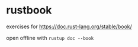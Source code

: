 # rustbook

exercises for https://doc.rust-lang.org/stable/book/

open offline with `rustup doc --book`